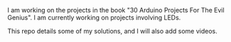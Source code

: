 I am working on the projects in the book "30 Arduino Projects For The Evil Genius". I am currently working on projects involving LEDs. 

This repo details some of my solutions, and I will also add some videos.
